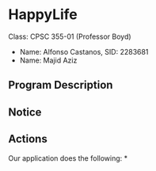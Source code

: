 # HappyLife

Class: CPSC 355-01 (Professor Boyd)

* Name: Alfonso Castanos, SID: 2283681
* Name: Majid Aziz 

## Program Description


## Notice

## Actions
Our application does the following:
* 
